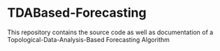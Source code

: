 # TDABased-Forecasting
This repository contains the source code as well as documentation of a Topological-Data-Analysis-Based Forecasting Algorithm
